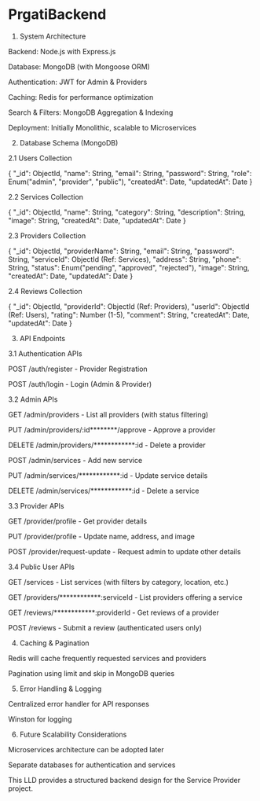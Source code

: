 # PrgatiBackend
<!-- this is LLD backend project -->
1. System Architecture

Backend: Node.js with Express.js

Database: MongoDB (with Mongoose ORM)

Authentication: JWT for Admin & Providers

Caching: Redis for performance optimization

Search & Filters: MongoDB Aggregation & Indexing

Deployment: Initially Monolithic, scalable to Microservices

2. Database Schema (MongoDB)

2.1 Users Collection

{
  "_id": ObjectId,
  "name": String,
  "email": String,
  "password": String,
  "role": Enum("admin", "provider", "public"),
  "createdAt": Date,
  "updatedAt": Date
}

2.2 Services Collection

{
  "_id": ObjectId,
  "name": String,
  "category": String,
  "description": String,
  "image": String,
  "createdAt": Date,
  "updatedAt": Date
}

2.3 Providers Collection

{
  "_id": ObjectId,
  "providerName": String,
  "email": String,
  "password": String,
  "serviceId": ObjectId (Ref: Services),
  "address": String,
  "phone": String,
  "status": Enum("pending", "approved", "rejected"),
  "image": String,
  "createdAt": Date,
  "updatedAt": Date
}

2.4 Reviews Collection

{
  "_id": ObjectId,
  "providerId": ObjectId (Ref: Providers),
  "userId": ObjectId (Ref: Users),
  "rating": Number (1-5),
  "comment": String,
  "createdAt": Date,
  "updatedAt": Date
}

3. API Endpoints

3.1 Authentication APIs

POST /auth/register - Provider Registration

POST /auth/login - Login (Admin & Provider)

3.2 Admin APIs

GET /admin/providers - List all providers (with status filtering)

PUT /admin/providers/:id********/approve - Approve a provider

DELETE /admin/providers/************:id - Delete a provider

POST /admin/services - Add new service

PUT /admin/services/************:id - Update service details

DELETE /admin/services/************:id - Delete a service

3.3 Provider APIs

GET /provider/profile - Get provider details

PUT /provider/profile - Update name, address, and image

POST /provider/request-update - Request admin to update other details

3.4 Public User APIs

GET /services - List services (with filters by category, location, etc.)

GET /providers/************:serviceId - List providers offering a service

GET /reviews/************:providerId - Get reviews of a provider

POST /reviews - Submit a review (authenticated users only)

4. Caching & Pagination

Redis will cache frequently requested services and providers

Pagination using limit and skip in MongoDB queries

5. Error Handling & Logging

Centralized error handler for API responses

Winston for logging

6. Future Scalability Considerations

Microservices architecture can be adopted later

Separate databases for authentication and services

This LLD provides a structured backend design for the Service Provider project.




